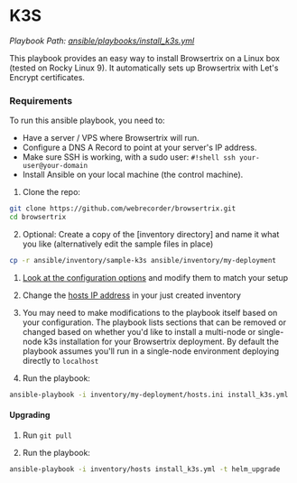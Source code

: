 # K3S

*Playbook Path: [ansible/playbooks/install_k3s.yml](https://github.com/webrecorder/browsertrix/blob/main/ansible/playbooks/install_k3s.yml)*

This playbook provides an easy way to install Browsertrix on a Linux box (tested on Rocky Linux 9). It automatically sets up Browsertrix with Let's Encrypt certificates.

### Requirements

To run this ansible playbook, you need to:

* Have a server / VPS where Browsertrix will run.
* Configure a DNS A Record to point at your server's IP address.
* Make sure SSH is working, with a sudo user: `#!shell ssh your-user@your-domain`
* Install Ansible on your local machine (the control machine).


1. Clone the repo:
```zsh
git clone https://github.com/webrecorder/browsertrix.git
cd browsertrix
```

2. Optional: Create a copy of the [inventory directory] and name it what you like (alternatively edit the sample files in place)
```zsh
cp -r ansible/inventory/sample-k3s ansible/inventory/my-deployment
```

1. [Look at the configuration options](https://github.com/webrecorder/browsertrix/blob/main/ansible/inventory/sample-k3s/group_vars/all.yml) and modify them to match your setup 

2. Change the [hosts IP address](https://github.com/webrecorder/browsertrix/blob/main/ansible/inventory/sample-k3s/hosts.ini) in your just created inventory

4. You may need to make modifications to the playbook itself based on your configuration. The playbook lists sections that can be removed or changed based on whether you'd like to install a multi-node or single-node k3s installation for your Browsertrix deployment. By default the playbook assumes you'll run in a single-node environment deploying directly to `localhost`

5. Run the playbook:
```zsh
ansible-playbook -i inventory/my-deployment/hosts.ini install_k3s.yml
```

#### Upgrading

1. Run `git pull`

2. Run the playbook:
```zsh
ansible-playbook -i inventory/hosts install_k3s.yml -t helm_upgrade
```
